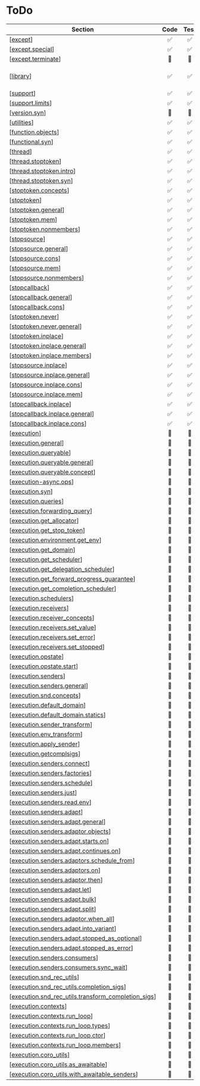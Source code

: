 # ToDo 

| Section | Code | Test | Doc | Comment |
| ------- |:----:|:----:|:---:| ------- |
| [[except](https://www.open-std.org/jtc1/sc22/wg21/docs/papers/2024/p2300r10.html#except)] | &#x2705; | &#x2705; | &#x2705; | empty |
| [[except.special](https://www.open-std.org/jtc1/sc22/wg21/docs/papers/2024/p2300r10.html#except.special)] | &#x2705; | &#x2705; | &#x2705; | empty |
| [[except.terminate](https://www.open-std.org/jtc1/sc22/wg21/docs/papers/2024/p2300r10.html#except.terminate)] | &#x1F534; | &#x1F534; | &#x1F534; |  |
| [[library](https://www.open-std.org/jtc1/sc22/wg21/docs/papers/2024/p2300r10.html#library)] | &#x2705; | &#x2705; | &#x2705; | term definition only |
| [[support](https://www.open-std.org/jtc1/sc22/wg21/docs/papers/2024/p2300r10.html#support)] | &#x2705; | &#x2705; | &#x2705; | empty |
| [[support.limits](https://www.open-std.org/jtc1/sc22/wg21/docs/papers/2024/p2300r10.html#support.limits)] | &#x2705; | &#x2705; | &#x2705; | empty |
| [[version.syn](https://www.open-std.org/jtc1/sc22/wg21/docs/papers/2024/p2300r10.html#version.syn)] | &#x1F534; | &#x1F534; | &#x1F534; |  |
| [[utilities](https://www.open-std.org/jtc1/sc22/wg21/docs/papers/2024/p2300r10.html#utilities)] | &#x2705; | &#x2705; | &#x2705; | empty |
| [[function.objects](https://www.open-std.org/jtc1/sc22/wg21/docs/papers/2024/p2300r10.html#function.objects)] | &#x2705; | &#x2705; | &#x2705; | empty |
| [[functional.syn](https://www.open-std.org/jtc1/sc22/wg21/docs/papers/2024/p2300r10.html#functional.syn)] | &#x2705; | &#x2705; | &#x1F534; |  |
| [[thread](https://www.open-std.org/jtc1/sc22/wg21/docs/papers/2024/p2300r10.html#thread)] | &#x2705; | &#x2705; | &#x2705; | empty |
| [[thread.stoptoken](https://www.open-std.org/jtc1/sc22/wg21/docs/papers/2024/p2300r10.html#thread.stoptoken)] | &#x2705; | &#x2705; | &#x2705; | empty |
| [[thread.stoptoken.intro](https://www.open-std.org/jtc1/sc22/wg21/docs/papers/2024/p2300r10.html#thread.stoptoken.intro)] | &#x2705; | &#x2705; | &#x1F534; |  |
| [[thread.stoptoken.syn](https://www.open-std.org/jtc1/sc22/wg21/docs/papers/2024/p2300r10.html#thread.stoptoken.syn)] | &#x2705; | &#x2705; | &#x1F534; |  |
| [[stoptoken.concepts](https://www.open-std.org/jtc1/sc22/wg21/docs/papers/2024/p2300r10.html#stoptoken.concepts)] | &#x2705; | &#x2705; | &#x1F534; |  |
| [[stoptoken](https://www.open-std.org/jtc1/sc22/wg21/docs/papers/2024/p2300r10.html#stoptoken)] | &#x2705; | &#x2705; | &#x2705; | empty |
| [[stoptoken.general](https://www.open-std.org/jtc1/sc22/wg21/docs/papers/2024/p2300r10.html#stoptoken.general)] | &#x2705; | &#x2705; | &#x1F534; |  |
| [[stoptoken.mem](https://www.open-std.org/jtc1/sc22/wg21/docs/papers/2024/p2300r10.html#stoptoken.mem)] | &#x2705; | &#x2705; | &#x1F534; |  |
| [[stoptoken.nonmembers](https://www.open-std.org/jtc1/sc22/wg21/docs/papers/2024/p2300r10.html#stoptoken.nonmembers)] | &#x2705; | &#x2705; | &#x2705; | removed |
| [[stopsource](https://www.open-std.org/jtc1/sc22/wg21/docs/papers/2024/p2300r10.html#stopsource)] | &#x2705; | &#x2705; | &#x2705; | empty |
| [[stopsource.general](https://www.open-std.org/jtc1/sc22/wg21/docs/papers/2024/p2300r10.html#stopsource.general)] | &#x2705; | &#x2705; | &#x1F534; |  |
| [[stopsource.cons](https://www.open-std.org/jtc1/sc22/wg21/docs/papers/2024/p2300r10.html#stopsource.cons)] | &#x2705; | &#x2705; | &#x1F534; |  |
| [[stopsource.mem](https://www.open-std.org/jtc1/sc22/wg21/docs/papers/2024/p2300r10.html#stopsource.mem)] | &#x2705; | &#x2705; | &#x1F534; |  |
| [[stopsource.nonmembers](https://www.open-std.org/jtc1/sc22/wg21/docs/papers/2024/p2300r10.html#stopsource.nonmembers)] | &#x2705; | &#x2705; | &#x2705; | removed |
| [[stopcallback](https://www.open-std.org/jtc1/sc22/wg21/docs/papers/2024/p2300r10.html#stopcallback)] | &#x2705; | &#x2705; | &#x2705; | empty |
| [[stopcallback.general](https://www.open-std.org/jtc1/sc22/wg21/docs/papers/2024/p2300r10.html#stopcallback.general)] | &#x2705; | &#x2705; | &#x1F534; |  |
| [[stopcallback.cons](https://www.open-std.org/jtc1/sc22/wg21/docs/papers/2024/p2300r10.html#stopcallback.cons)] | &#x2705; | &#x2705; | &#x1F534; |  |
| [[stoptoken.never](https://www.open-std.org/jtc1/sc22/wg21/docs/papers/2024/p2300r10.html#stoptoken.never)] | &#x2705; | &#x2705; | &#x2705; | empty |
| [[stoptoken.never.general](https://www.open-std.org/jtc1/sc22/wg21/docs/papers/2024/p2300r10.html#stoptoken.never.general)] | &#x2705; | &#x2705; | &#x1F534; |  |
| [[stoptoken.inplace](https://www.open-std.org/jtc1/sc22/wg21/docs/papers/2024/p2300r10.html#stoptoken.inplace)] | &#x2705; | &#x2705; | &#x2705; | empty |
| [[stoptoken.inplace.general](https://www.open-std.org/jtc1/sc22/wg21/docs/papers/2024/p2300r10.html#stoptoken.inplace.general)] | &#x2705; | &#x2705; | &#x1F534; |  |
| [[stoptoken.inplace.members](https://www.open-std.org/jtc1/sc22/wg21/docs/papers/2024/p2300r10.html#stoptoken.inplace.members)] | &#x2705; | &#x2705; | &#x1F534; |  |
| [[stopsource.inplace](https://www.open-std.org/jtc1/sc22/wg21/docs/papers/2024/p2300r10.html#stopsource.inplace)] | &#x2705; | &#x2705; | &#x2705; | empty |
| [[stopsource.inplace.general](https://www.open-std.org/jtc1/sc22/wg21/docs/papers/2024/p2300r10.html#stopsource.inplace.general)] | &#x2705; | &#x2705; | &#x1F534; |  |
| [[stopsource.inplace.cons](https://www.open-std.org/jtc1/sc22/wg21/docs/papers/2024/p2300r10.html#stopsource.inplace.cons)] | &#x2705; | &#x2705; | &#x1F534; |  |
| [[stopsource.inplace.mem](https://www.open-std.org/jtc1/sc22/wg21/docs/papers/2024/p2300r10.html#stopsource.inplace.mem)] | &#x2705; | &#x2705; | &#x1F534; |  |
| [[stopcallback.inplace](https://www.open-std.org/jtc1/sc22/wg21/docs/papers/2024/p2300r10.html#stopcallback.inplace)] | &#x2705; | &#x2705; | &#x2705; | empty |
| [[stopcallback.inplace.general](https://www.open-std.org/jtc1/sc22/wg21/docs/papers/2024/p2300r10.html#stopcallback.inplace.general)] | &#x2705; | &#x2705; | &#x1F534; |  |
| [[stopcallback.inplace.cons](https://www.open-std.org/jtc1/sc22/wg21/docs/papers/2024/p2300r10.html#stopcallback.inplace.cons)] | &#x2705; | &#x2705; | &#x1F534; |  |
| [[execution](https://www.open-std.org/jtc1/sc22/wg21/docs/papers/2024/p2300r10.html#execution)] | &#x1F534; | &#x1F534; | &#x1F534; |  |
| [[execution.general](https://www.open-std.org/jtc1/sc22/wg21/docs/papers/2024/p2300r10.html#execution.general)] | &#x1F534; | &#x1F534; | &#x1F534; |  |
| [[execution.queryable](https://www.open-std.org/jtc1/sc22/wg21/docs/papers/2024/p2300r10.html#execution.queryable)] | &#x1F534; | &#x1F534; | &#x1F534; |  |
| [[execution.queryable.general](https://www.open-std.org/jtc1/sc22/wg21/docs/papers/2024/p2300r10.html#execution.queryable.general)] | &#x1F534; | &#x1F534; | &#x1F534; |  |
| [[execution.queryable.concept](https://www.open-std.org/jtc1/sc22/wg21/docs/papers/2024/p2300r10.html#execution.queryable.concept)] | &#x1F534; | &#x1F534; | &#x1F534; |  |
| [[execution-async.ops](https://www.open-std.org/jtc1/sc22/wg21/docs/papers/2024/p2300r10.html#execution-async.ops)] | &#x1F534; | &#x1F534; | &#x1F534; |  |
| [[execution.syn](https://www.open-std.org/jtc1/sc22/wg21/docs/papers/2024/p2300r10.html#execution.syn)] | &#x1F534; | &#x1F534; | &#x1F534; |  |
| [[execution.queries](https://www.open-std.org/jtc1/sc22/wg21/docs/papers/2024/p2300r10.html#execution.queries)] | &#x1F534; | &#x1F534; | &#x1F534; |  |
| [[execution.forwarding_query](https://www.open-std.org/jtc1/sc22/wg21/docs/papers/2024/p2300r10.html#execution.forwarding_query)] | &#x1F534; | &#x1F534; | &#x1F534; |  |
| [[execution.get_allocator](https://www.open-std.org/jtc1/sc22/wg21/docs/papers/2024/p2300r10.html#execution.get_allocator)] | &#x1F534; | &#x1F534; | &#x1F534; |  |
| [[execution.get_stop_token](https://www.open-std.org/jtc1/sc22/wg21/docs/papers/2024/p2300r10.html#execution.get_stop_token)] | &#x1F534; | &#x1F534; | &#x1F534; |  |
| [[execution.environment.get_env](https://www.open-std.org/jtc1/sc22/wg21/docs/papers/2024/p2300r10.html#execution.environment.get_env)] | &#x1F534; | &#x1F534; | &#x1F534; |  |
| [[execution.get_domain](https://www.open-std.org/jtc1/sc22/wg21/docs/papers/2024/p2300r10.html#execution.get_domain)] | &#x1F534; | &#x1F534; | &#x1F534; |  |
| [[execution.get_scheduler](https://www.open-std.org/jtc1/sc22/wg21/docs/papers/2024/p2300r10.html#execution.get_scheduler)] | &#x1F534; | &#x1F534; | &#x1F534; |  |
| [[execution.get_delegation_scheduler](https://www.open-std.org/jtc1/sc22/wg21/docs/papers/2024/p2300r10.html#execution.get_delegation_scheduler)] | &#x1F534; | &#x1F534; | &#x1F534; |  |
| [[execution.get_forward_progress_guarantee](https://www.open-std.org/jtc1/sc22/wg21/docs/papers/2024/p2300r10.html#execution.get_forward_progress_guarantee)] | &#x1F534; | &#x1F534; | &#x1F534; |  |
| [[execution.get_completion_scheduler](https://www.open-std.org/jtc1/sc22/wg21/docs/papers/2024/p2300r10.html#execution.get_completion_scheduler)] | &#x1F534; | &#x1F534; | &#x1F534; |  |
| [[execution.schedulers](https://www.open-std.org/jtc1/sc22/wg21/docs/papers/2024/p2300r10.html#execution.schedulers)] | &#x1F534; | &#x1F534; | &#x1F534; |  |
| [[execution.receivers](https://www.open-std.org/jtc1/sc22/wg21/docs/papers/2024/p2300r10.html#execution.receivers)] | &#x1F534; | &#x1F534; | &#x1F534; |  |
| [[execution.receiver_concepts](https://www.open-std.org/jtc1/sc22/wg21/docs/papers/2024/p2300r10.html#execution.receiver_concepts)] | &#x1F534; | &#x1F534; | &#x1F534; |  |
| [[execution.receivers.set_value](https://www.open-std.org/jtc1/sc22/wg21/docs/papers/2024/p2300r10.html#execution.receivers.set_value)] | &#x1F534; | &#x1F534; | &#x1F534; |  |
| [[execution.receivers.set_error](https://www.open-std.org/jtc1/sc22/wg21/docs/papers/2024/p2300r10.html#execution.receivers.set_error)] | &#x1F534; | &#x1F534; | &#x1F534; |  |
| [[execution.receivers.set_stopped](https://www.open-std.org/jtc1/sc22/wg21/docs/papers/2024/p2300r10.html#execution.receivers.set_stopped)] | &#x1F534; | &#x1F534; | &#x1F534; |  |
| [[execution.opstate](https://www.open-std.org/jtc1/sc22/wg21/docs/papers/2024/p2300r10.html#execution.opstate)] | &#x1F534; | &#x1F534; | &#x1F534; |  |
| [[execution.opstate.start](https://www.open-std.org/jtc1/sc22/wg21/docs/papers/2024/p2300r10.html#execution.opstate.start)] | &#x1F534; | &#x1F534; | &#x1F534; |  |
| [[execution.senders](https://www.open-std.org/jtc1/sc22/wg21/docs/papers/2024/p2300r10.html#execution.senders)] | &#x1F534; | &#x1F534; | &#x1F534; |  |
| [[execution.senders.general](https://www.open-std.org/jtc1/sc22/wg21/docs/papers/2024/p2300r10.html#execution.senders.general)] | &#x1F534; | &#x1F534; | &#x1F534; |  |
| [[execution.snd.concepts](https://www.open-std.org/jtc1/sc22/wg21/docs/papers/2024/p2300r10.html#execution.snd.concepts)] | &#x1F534; | &#x1F534; | &#x1F534; |  |
| [[execution.default_domain](https://www.open-std.org/jtc1/sc22/wg21/docs/papers/2024/p2300r10.html#execution.default_domain)] | &#x1F534; | &#x1F534; | &#x1F534; |  |
| [[execution.default_domain.statics](https://www.open-std.org/jtc1/sc22/wg21/docs/papers/2024/p2300r10.html#execution.default_domain.statics)] | &#x1F534; | &#x1F534; | &#x1F534; |  |
| [[execution.sender_transform](https://www.open-std.org/jtc1/sc22/wg21/docs/papers/2024/p2300r10.html#execution.sender_transform)] | &#x1F534; | &#x1F534; | &#x1F534; |  |
| [[execution.env_transform](https://www.open-std.org/jtc1/sc22/wg21/docs/papers/2024/p2300r10.html#execution.env_transform)] | &#x1F534; | &#x1F534; | &#x1F534; |  |
| [[execution.apply_sender](https://www.open-std.org/jtc1/sc22/wg21/docs/papers/2024/p2300r10.html#execution.apply_sender)] | &#x1F534; | &#x1F534; | &#x1F534; |  |
| [[execution.getcomplsigs](https://www.open-std.org/jtc1/sc22/wg21/docs/papers/2024/p2300r10.html#execution.getcomplsigs)] | &#x1F534; | &#x1F534; | &#x1F534; |  |
| [[execution.senders.connect](https://www.open-std.org/jtc1/sc22/wg21/docs/papers/2024/p2300r10.html#execution.senders.connect)] | &#x1F534; | &#x1F534; | &#x1F534; |  |
| [[execution.senders.factories](https://www.open-std.org/jtc1/sc22/wg21/docs/papers/2024/p2300r10.html#execution.senders.factories)] | &#x1F534; | &#x1F534; | &#x1F534; |  |
| [[execution.senders.schedule](https://www.open-std.org/jtc1/sc22/wg21/docs/papers/2024/p2300r10.html#execution.senders.schedule)] | &#x1F534; | &#x1F534; | &#x1F534; |  |
| [[execution.senders.just](https://www.open-std.org/jtc1/sc22/wg21/docs/papers/2024/p2300r10.html#execution.senders.just)] | &#x1F534; | &#x1F534; | &#x1F534; |  |
| [[execution.senders.read.env](https://www.open-std.org/jtc1/sc22/wg21/docs/papers/2024/p2300r10.html#execution.senders.read.env)] | &#x1F534; | &#x1F534; | &#x1F534; |  |
| [[execution.senders.adapt](https://www.open-std.org/jtc1/sc22/wg21/docs/papers/2024/p2300r10.html#execution.senders.adapt)] | &#x1F534; | &#x1F534; | &#x1F534; |  |
| [[execution.senders.adapt.general](https://www.open-std.org/jtc1/sc22/wg21/docs/papers/2024/p2300r10.html#execution.senders.adapt.general)] | &#x1F534; | &#x1F534; | &#x1F534; |  |
| [[execution.senders.adaptor.objects](https://www.open-std.org/jtc1/sc22/wg21/docs/papers/2024/p2300r10.html#execution.senders.adaptor.objects)] | &#x1F534; | &#x1F534; | &#x1F534; |  |
| [[execution.senders.adapt.starts.on](https://www.open-std.org/jtc1/sc22/wg21/docs/papers/2024/p2300r10.html#execution.senders.adapt.starts.on)] | &#x1F534; | &#x1F534; | &#x1F534; |  |
| [[execution.senders.adapt.continues.on](https://www.open-std.org/jtc1/sc22/wg21/docs/papers/2024/p2300r10.html#execution.senders.adapt.continues.on)] | &#x1F534; | &#x1F534; | &#x1F534; |  |
| [[execution.senders.adaptors.schedule_from](https://www.open-std.org/jtc1/sc22/wg21/docs/papers/2024/p2300r10.html#execution.senders.adaptors.schedule_from)] | &#x1F534; | &#x1F534; | &#x1F534; |  |
| [[execution.senders.adaptors.on](https://www.open-std.org/jtc1/sc22/wg21/docs/papers/2024/p2300r10.html#execution.senders.adaptors.on)] | &#x1F534; | &#x1F534; | &#x1F534; |  |
| [[execution.senders.adaptor.then](https://www.open-std.org/jtc1/sc22/wg21/docs/papers/2024/p2300r10.html#execution.senders.adaptor.then)] | &#x1F534; | &#x1F534; | &#x1F534; |  |
| [[execution.senders.adapt.let](https://www.open-std.org/jtc1/sc22/wg21/docs/papers/2024/p2300r10.html#execution.senders.adapt.let)] | &#x1F534; | &#x1F534; | &#x1F534; |  |
| [[execution.senders.adapt.bulk](https://www.open-std.org/jtc1/sc22/wg21/docs/papers/2024/p2300r10.html#execution.senders.adapt.bulk)] | &#x1F534; | &#x1F534; | &#x1F534; |  |
| [[execution.senders.adapt.split](https://www.open-std.org/jtc1/sc22/wg21/docs/papers/2024/p2300r10.html#execution.senders.adapt.split)] | &#x1F534; | &#x1F534; | &#x1F534; |  |
| [[execution.senders.adaptor.when_all](https://www.open-std.org/jtc1/sc22/wg21/docs/papers/2024/p2300r10.html#execution.senders.adaptor.when_all)] | &#x1F534; | &#x1F534; | &#x1F534; |  |
| [[execution.senders.adapt.into_variant](https://www.open-std.org/jtc1/sc22/wg21/docs/papers/2024/p2300r10.html#execution.senders.adapt.into_variant)] | &#x1F534; | &#x1F534; | &#x1F534; |  |
| [[execution.senders.adapt.stopped_as_optional](https://www.open-std.org/jtc1/sc22/wg21/docs/papers/2024/p2300r10.html#execution.senders.adapt.stopped_as_optional)] | &#x1F534; | &#x1F534; | &#x1F534; |  |
| [[execution.senders.adapt.stopped_as_error](https://www.open-std.org/jtc1/sc22/wg21/docs/papers/2024/p2300r10.html#execution.senders.adapt.stopped_as_error)] | &#x1F534; | &#x1F534; | &#x1F534; |  |
| [[execution.senders.consumers](https://www.open-std.org/jtc1/sc22/wg21/docs/papers/2024/p2300r10.html#execution.senders.consumers)] | &#x1F534; | &#x1F534; | &#x1F534; |  |
| [[execution.senders.consumers.sync_wait](https://www.open-std.org/jtc1/sc22/wg21/docs/papers/2024/p2300r10.html#execution.senders.consumers.sync_wait)] | &#x1F534; | &#x1F534; | &#x1F534; |  |
| [[execution.snd_rec_utils](https://www.open-std.org/jtc1/sc22/wg21/docs/papers/2024/p2300r10.html#execution.snd_rec_utils)] | &#x1F534; | &#x1F534; | &#x1F534; |  |
| [[execution.snd_rec_utils.completion_sigs](https://www.open-std.org/jtc1/sc22/wg21/docs/papers/2024/p2300r10.html#execution.snd_rec_utils.completion_sigs)] | &#x1F534; | &#x1F534; | &#x1F534; |  |
| [[execution.snd_rec_utils.transform_completion_sigs](https://www.open-std.org/jtc1/sc22/wg21/docs/papers/2024/p2300r10.html#execution.snd_rec_utils.transform_completion_sigs)] | &#x1F534; | &#x1F534; | &#x1F534; |  |
| [[execution.contexts](https://www.open-std.org/jtc1/sc22/wg21/docs/papers/2024/p2300r10.html#execution.contexts)] | &#x1F534; | &#x1F534; | &#x1F534; |  |
| [[execution.contexts.run_loop](https://www.open-std.org/jtc1/sc22/wg21/docs/papers/2024/p2300r10.html#execution.contexts.run_loop)] | &#x1F534; | &#x1F534; | &#x1F534; |  |
| [[execution.contexts.run_loop.types](https://www.open-std.org/jtc1/sc22/wg21/docs/papers/2024/p2300r10.html#execution.contexts.run_loop.types)] | &#x1F534; | &#x1F534; | &#x1F534; |  |
| [[execution.contexts.run_loop.ctor](https://www.open-std.org/jtc1/sc22/wg21/docs/papers/2024/p2300r10.html#execution.contexts.run_loop.ctor)] | &#x1F534; | &#x1F534; | &#x1F534; |  |
| [[execution.contexts.run_loop.members](https://www.open-std.org/jtc1/sc22/wg21/docs/papers/2024/p2300r10.html#execution.contexts.run_loop.members)] | &#x1F534; | &#x1F534; | &#x1F534; |  |
| [[execution.coro_utils](https://www.open-std.org/jtc1/sc22/wg21/docs/papers/2024/p2300r10.html#execution.coro_utils)] | &#x1F534; | &#x1F534; | &#x1F534; |  |
| [[execution.coro_utils.as_awaitable](https://www.open-std.org/jtc1/sc22/wg21/docs/papers/2024/p2300r10.html#execution.coro_utils.as_awaitable)] | &#x1F534; | &#x1F534; | &#x1F534; |  |
| [[execution.coro_utils.with_awaitable_senders](https://www.open-std.org/jtc1/sc22/wg21/docs/papers/2024/p2300r10.html#execution.coro_utils.with_awaitable_senders)] | &#x1F534; | &#x1F534; | &#x1F534; |  |
